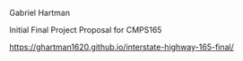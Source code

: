 Gabriel Hartman

Initial Final Project Proposal for CMPS165

https://ghartman1620.github.io/interstate-highway-165-final/